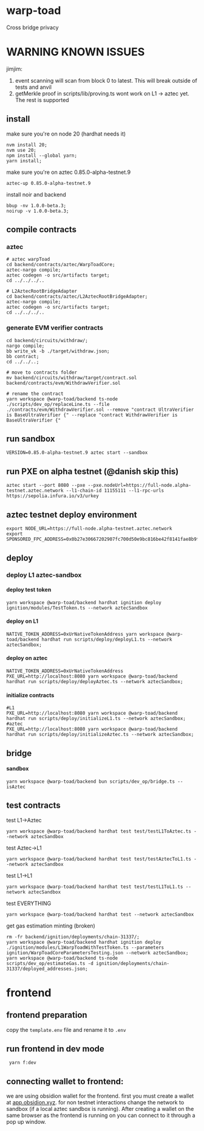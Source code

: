 # warp-toad
Cross bridge privacy

# WARNING KNOWN ISSUES
jimjim:   
1. event scanning will scan from block 0 to latest. This will break outside of tests and anvil  
1. getMerkle proof in scripts/lib/proving.ts wont work on L1 -> aztec yet. The rest is supported
 

## install
make sure you're on node 20 (hardhat needs it)
```shell
nvm install 20;
nvm use 20;
npm install --global yarn;
yarn install;
```

make sure you're on aztec 0.85.0-alpha-testnet.9
```shell
aztec-up 0.85.0-alpha-testnet.9
```

install noir and backend
```shell
bbup -nv 1.0.0-beta.3;
noirup -v 1.0.0-beta.3;
```

## compile contracts
### aztec
```shell
# aztec warpToad
cd backend/contracts/aztec/WarpToadCore;
aztec-nargo compile;
aztec codegen -o src/artifacts target;
cd ../../../..

# L2AztecRootBridgeAdapter
cd backend/contracts/aztec/L2AztecRootBridgeAdapter;
aztec-nargo compile;
aztec codegen -o src/artifacts target;
cd ../../../..
```

### generate EVM verifier contracts
<!-- //this should be a bash script lmao -->
```shell
cd backend/circuits/withdraw/; 
nargo compile; 
bb write_vk -b ./target/withdraw.json;
bb contract;
cd ../../..;

# move to contracts folder
mv backend/circuits/withdraw/target/contract.sol backend/contracts/evm/WithdrawVerifier.sol

# rename the contract
yarn workspace @warp-toad/backend ts-node ./scripts/dev_op/replaceLine.ts --file ./contracts/evm/WithdrawVerifier.sol --remove "contract UltraVerifier is BaseUltraVerifier {" --replace "contract WithdrawVerifier is BaseUltraVerifier {"
```


## run sandbox
```shell
VERSION=0.85.0-alpha-testnet.9 aztec start --sandbox
```

## run PXE on alpha testnet (@danish skip this)
```shell
aztec start --port 8080 --pxe --pxe.nodeUrl=https://full-node.alpha-testnet.aztec.network --l1-chain-id 11155111 --l1-rpc-urls https://sepolia.infura.io/v3/urkey

```

## aztec testnet deploy environment
```shell
export NODE_URL=https://full-node.alpha-testnet.aztec.network
export SPONSORED_FPC_ADDRESS=0x0b27e30667202907fc700d50e9bc816be42f8141fae8b9f2281873dbdb9fc2e5
```

## deploy
### deploy L1 aztec-sandbox
#### deploy test token
```shell
yarn workspace @warp-toad/backend hardhat ignition deploy ignition/modules/TestToken.ts --network aztecSandbox
```

<!-- ```shell
yarn workspace @warp-toad/backend hardhat ignition deploy ignition/modules/TestToken.ts --network sepolia
``` -->
#### deploy on L1
```shell
NATIVE_TOKEN_ADDRESS=0xUrNativeTokenAddress yarn workspace @warp-toad/backend hardhat run scripts/deploy/deployL1.ts --network aztecSandbox;
```
<!--  
if you just restarted sandbox then the test token address will be the same as below and you can just copy paste this
```shell
NATIVE_TOKEN_ADDRESS=0xa85233C63b9Ee964Add6F2cffe00Fd84eb32338f yarn workspace @warp-toad/backend hardhat run scripts/deploy/deployL1.ts --network sepolia;
NATIVE_TOKEN_ADDRESS=0xa85233C63b9Ee964Add6F2cffe00Fd84eb32338f yarn workspace @warp-toad/backend hardhat run scripts/deploy/deployL1.ts --network aztecSandbox;
``` -->

#### deploy on aztec
```shell
NATIVE_TOKEN_ADDRESS=0xUrNativeTokenAddress PXE_URL=http://localhost:8080 yarn workspace @warp-toad/backend hardhat run scripts/deploy/deployAztec.ts --network aztecSandbox;
```

<!--
if you just restarted sandbox then the test token address will be the same as below and you can just copy paste this
```shell
PRIVATE_KEY=ASuperSecretPrivateKeyIGotFromEngineerAtObsidion NATIVE_TOKEN_ADDRESS=0xa85233C63b9Ee964Add6F2cffe00Fd84eb32338f PXE_URL=http:/localhost:8080 yarn workspace @warp-toad/backend hardhat run scripts/deploy/deployAztec.ts --network sepolia;
``` -->
#### initialize contracts
```shell
#L1
PXE_URL=http://localhost:8080 yarn workspace @warp-toad/backend hardhat run scripts/deploy/initializeL1.ts --network aztecSandbox;
#aztec
PXE_URL=http://localhost:8080 yarn workspace @warp-toad/backend hardhat run scripts/deploy/initializeAztec.ts --network aztecSandbox;
```

<!-- ```shell
#L1
PXE_URL=http:/localhost:8081yarn workspace @warp-toad/backend hardhat run scripts/deploy/initializeL1.ts --network sepolia;
#aztec
PXE_URL=http:/localhost:8081 yarn workspace @warp-toad/backend hardhat run scripts/deploy/initializeAztec.ts --network sepolia;
``` -->

## bridge
#### sandbox 
```shell
yarn workspace @warp-toad/backend bun scripts/dev_op/bridge.ts --isAztec
```

## test contracts
test L1->Aztec
```shell
yarn workspace @warp-toad/backend hardhat test test/testL1ToAztec.ts --network aztecSandbox
```

test Aztec->L1
```shell
yarn workspace @warp-toad/backend hardhat test test/testAztecToL1.ts --network aztecSandbox
```

test L1->L1
```shell
yarn workspace @warp-toad/backend hardhat test test/testL1ToL1.ts --network aztecSandbox
```

test EVERYTHING
```shell
yarn workspace @warp-toad/backend hardhat test --network aztecSandbox
```

get gas estimation minting (broken)
```shell
rm -fr backend/ignition/deployments/chain-31337/;
yarn workspace @warp-toad/backend hardhat ignition deploy ./ignition/modules/L1WarpToadWithTestToken.ts --parameters ignition/WarpToadCoreParametersTesting.json --network aztecSandbox;
yarn workspace @warp-toad/backend ts-node scripts/dev_op/estimateGas.ts -d ignition/deployments/chain-31337/deployed_addresses.json;
```

# frontend
## frontend preparation
copy the ```template.env``` file and rename it to ```.env```

## run frontend in dev mode
```shell
 yarn f:dev
 ```

## connecting wallet to frontend:
we are using obsidion wallet for the frontend.
first you must create a wallet at [app.obsidion.xyz](https://app.obsidion.xyz/).
for non testnet interactions change the network to sandbox (if a local aztec sandbox is running).
After creating a wallet on the same browser as the frontend is running on you can connect to it through a pop up window.